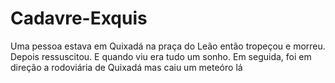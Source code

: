 # Cadavre-Exquis
Uma pessoa estava em Quixadá na praça do Leão então tropeçou e morreu. Depois ressuscitou. E quando viu era tudo um sonho.
Em seguida, foi em direção a rodoviária de Quixadá mas caiu um meteóro lá
